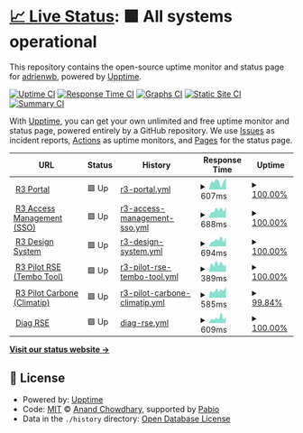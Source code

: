 # [📈 Live Status](https://demo.upptime.js.org): <!--live status--> **🟩 All systems operational**

This repository contains the open-source uptime monitor and status page for [adrienwb](https://demo.upptime.js.org), powered by [Upptime](https://github.com/upptime/upptime).

[![Uptime CI](https://github.com/adrienwb/upptime/workflows/Uptime%20CI/badge.svg)](https://github.com/adrienwb/upptime/actions?query=workflow%3A%22Uptime+CI%22)
[![Response Time CI](https://github.com/adrienwb/upptime/workflows/Response%20Time%20CI/badge.svg)](https://github.com/adrienwb/upptime/actions?query=workflow%3A%22Response+Time+CI%22)
[![Graphs CI](https://github.com/adrienwb/upptime/workflows/Graphs%20CI/badge.svg)](https://github.com/adrienwb/upptime/actions?query=workflow%3A%22Graphs+CI%22)
[![Static Site CI](https://github.com/adrienwb/upptime/workflows/Static%20Site%20CI/badge.svg)](https://github.com/adrienwb/upptime/actions?query=workflow%3A%22Static+Site+CI%22)
[![Summary CI](https://github.com/adrienwb/upptime/workflows/Summary%20CI/badge.svg)](https://github.com/adrienwb/upptime/actions?query=workflow%3A%22Summary+CI%22)

With [Upptime](https://upptime.js.org), you can get your own unlimited and free uptime monitor and status page, powered entirely by a GitHub repository. We use [Issues](https://github.com/adrienwb/upptime/issues) as incident reports, [Actions](https://github.com/adrienwb/upptime/actions) as uptime monitors, and [Pages](https://demo.upptime.js.org) for the status page.

<!--start: status pages-->
<!-- This summary is generated by Upptime (https://github.com/upptime/upptime) -->
<!-- Do not edit this manually, your changes will be overwritten -->
<!-- prettier-ignore -->
| URL | Status | History | Response Time | Uptime |
| --- | ------ | ------- | ------------- | ------ |
| <img alt="" src="https://icons.duckduckgo.com/ip3/portal.r3-group.app.ico" height="13"> [R3 Portal](https://portal.r3-group.app) | 🟩 Up | [r3-portal.yml](https://github.com/R3Group-Digital/upptime/commits/HEAD/history/r3-portal.yml) | <details><summary><img alt="Response time graph" src="./graphs/r3-portal/response-time-week.png" height="20"> 607ms</summary><br><a href="https://status.r3-group.app/history/r3-portal"><img alt="Response time 683" src="https://img.shields.io/endpoint?url=https%3A%2F%2Fraw.githubusercontent.com%2FR3Group-Digital%2Fupptime%2FHEAD%2Fapi%2Fr3-portal%2Fresponse-time.json"></a><br><a href="https://status.r3-group.app/history/r3-portal"><img alt="24-hour response time 579" src="https://img.shields.io/endpoint?url=https%3A%2F%2Fraw.githubusercontent.com%2FR3Group-Digital%2Fupptime%2FHEAD%2Fapi%2Fr3-portal%2Fresponse-time-day.json"></a><br><a href="https://status.r3-group.app/history/r3-portal"><img alt="7-day response time 607" src="https://img.shields.io/endpoint?url=https%3A%2F%2Fraw.githubusercontent.com%2FR3Group-Digital%2Fupptime%2FHEAD%2Fapi%2Fr3-portal%2Fresponse-time-week.json"></a><br><a href="https://status.r3-group.app/history/r3-portal"><img alt="30-day response time 678" src="https://img.shields.io/endpoint?url=https%3A%2F%2Fraw.githubusercontent.com%2FR3Group-Digital%2Fupptime%2FHEAD%2Fapi%2Fr3-portal%2Fresponse-time-month.json"></a><br><a href="https://status.r3-group.app/history/r3-portal"><img alt="1-year response time 683" src="https://img.shields.io/endpoint?url=https%3A%2F%2Fraw.githubusercontent.com%2FR3Group-Digital%2Fupptime%2FHEAD%2Fapi%2Fr3-portal%2Fresponse-time-year.json"></a></details> | <details><summary><a href="https://status.r3-group.app/history/r3-portal">100.00%</a></summary><a href="https://status.r3-group.app/history/r3-portal"><img alt="All-time uptime 100.00%" src="https://img.shields.io/endpoint?url=https%3A%2F%2Fraw.githubusercontent.com%2FR3Group-Digital%2Fupptime%2FHEAD%2Fapi%2Fr3-portal%2Fuptime.json"></a><br><a href="https://status.r3-group.app/history/r3-portal"><img alt="24-hour uptime 100.00%" src="https://img.shields.io/endpoint?url=https%3A%2F%2Fraw.githubusercontent.com%2FR3Group-Digital%2Fupptime%2FHEAD%2Fapi%2Fr3-portal%2Fuptime-day.json"></a><br><a href="https://status.r3-group.app/history/r3-portal"><img alt="7-day uptime 100.00%" src="https://img.shields.io/endpoint?url=https%3A%2F%2Fraw.githubusercontent.com%2FR3Group-Digital%2Fupptime%2FHEAD%2Fapi%2Fr3-portal%2Fuptime-week.json"></a><br><a href="https://status.r3-group.app/history/r3-portal"><img alt="30-day uptime 100.00%" src="https://img.shields.io/endpoint?url=https%3A%2F%2Fraw.githubusercontent.com%2FR3Group-Digital%2Fupptime%2FHEAD%2Fapi%2Fr3-portal%2Fuptime-month.json"></a><br><a href="https://status.r3-group.app/history/r3-portal"><img alt="1-year uptime 100.00%" src="https://img.shields.io/endpoint?url=https%3A%2F%2Fraw.githubusercontent.com%2FR3Group-Digital%2Fupptime%2FHEAD%2Fapi%2Fr3-portal%2Fuptime-year.json"></a></details>
| <img alt="" src="https://icons.duckduckgo.com/ip3/sso.r3-group.app.ico" height="13"> [R3 Access Management (SSO)](https://sso.r3-group.app/) | 🟩 Up | [r3-access-management-sso.yml](https://github.com/R3Group-Digital/upptime/commits/HEAD/history/r3-access-management-sso.yml) | <details><summary><img alt="Response time graph" src="./graphs/r3-access-management-sso/response-time-week.png" height="20"> 688ms</summary><br><a href="https://status.r3-group.app/history/r3-access-management-sso"><img alt="Response time 673" src="https://img.shields.io/endpoint?url=https%3A%2F%2Fraw.githubusercontent.com%2FR3Group-Digital%2Fupptime%2FHEAD%2Fapi%2Fr3-access-management-sso%2Fresponse-time.json"></a><br><a href="https://status.r3-group.app/history/r3-access-management-sso"><img alt="24-hour response time 561" src="https://img.shields.io/endpoint?url=https%3A%2F%2Fraw.githubusercontent.com%2FR3Group-Digital%2Fupptime%2FHEAD%2Fapi%2Fr3-access-management-sso%2Fresponse-time-day.json"></a><br><a href="https://status.r3-group.app/history/r3-access-management-sso"><img alt="7-day response time 688" src="https://img.shields.io/endpoint?url=https%3A%2F%2Fraw.githubusercontent.com%2FR3Group-Digital%2Fupptime%2FHEAD%2Fapi%2Fr3-access-management-sso%2Fresponse-time-week.json"></a><br><a href="https://status.r3-group.app/history/r3-access-management-sso"><img alt="30-day response time 672" src="https://img.shields.io/endpoint?url=https%3A%2F%2Fraw.githubusercontent.com%2FR3Group-Digital%2Fupptime%2FHEAD%2Fapi%2Fr3-access-management-sso%2Fresponse-time-month.json"></a><br><a href="https://status.r3-group.app/history/r3-access-management-sso"><img alt="1-year response time 673" src="https://img.shields.io/endpoint?url=https%3A%2F%2Fraw.githubusercontent.com%2FR3Group-Digital%2Fupptime%2FHEAD%2Fapi%2Fr3-access-management-sso%2Fresponse-time-year.json"></a></details> | <details><summary><a href="https://status.r3-group.app/history/r3-access-management-sso">100.00%</a></summary><a href="https://status.r3-group.app/history/r3-access-management-sso"><img alt="All-time uptime 100.00%" src="https://img.shields.io/endpoint?url=https%3A%2F%2Fraw.githubusercontent.com%2FR3Group-Digital%2Fupptime%2FHEAD%2Fapi%2Fr3-access-management-sso%2Fuptime.json"></a><br><a href="https://status.r3-group.app/history/r3-access-management-sso"><img alt="24-hour uptime 100.00%" src="https://img.shields.io/endpoint?url=https%3A%2F%2Fraw.githubusercontent.com%2FR3Group-Digital%2Fupptime%2FHEAD%2Fapi%2Fr3-access-management-sso%2Fuptime-day.json"></a><br><a href="https://status.r3-group.app/history/r3-access-management-sso"><img alt="7-day uptime 100.00%" src="https://img.shields.io/endpoint?url=https%3A%2F%2Fraw.githubusercontent.com%2FR3Group-Digital%2Fupptime%2FHEAD%2Fapi%2Fr3-access-management-sso%2Fuptime-week.json"></a><br><a href="https://status.r3-group.app/history/r3-access-management-sso"><img alt="30-day uptime 100.00%" src="https://img.shields.io/endpoint?url=https%3A%2F%2Fraw.githubusercontent.com%2FR3Group-Digital%2Fupptime%2FHEAD%2Fapi%2Fr3-access-management-sso%2Fuptime-month.json"></a><br><a href="https://status.r3-group.app/history/r3-access-management-sso"><img alt="1-year uptime 100.00%" src="https://img.shields.io/endpoint?url=https%3A%2F%2Fraw.githubusercontent.com%2FR3Group-Digital%2Fupptime%2FHEAD%2Fapi%2Fr3-access-management-sso%2Fuptime-year.json"></a></details>
| <img alt="" src="https://icons.duckduckgo.com/ip3/design.r3-group.app.ico" height="13"> [R3 Design System](https://design.r3-group.app/) | 🟩 Up | [r3-design-system.yml](https://github.com/R3Group-Digital/upptime/commits/HEAD/history/r3-design-system.yml) | <details><summary><img alt="Response time graph" src="./graphs/r3-design-system/response-time-week.png" height="20"> 694ms</summary><br><a href="https://status.r3-group.app/history/r3-design-system"><img alt="Response time 636" src="https://img.shields.io/endpoint?url=https%3A%2F%2Fraw.githubusercontent.com%2FR3Group-Digital%2Fupptime%2FHEAD%2Fapi%2Fr3-design-system%2Fresponse-time.json"></a><br><a href="https://status.r3-group.app/history/r3-design-system"><img alt="24-hour response time 504" src="https://img.shields.io/endpoint?url=https%3A%2F%2Fraw.githubusercontent.com%2FR3Group-Digital%2Fupptime%2FHEAD%2Fapi%2Fr3-design-system%2Fresponse-time-day.json"></a><br><a href="https://status.r3-group.app/history/r3-design-system"><img alt="7-day response time 694" src="https://img.shields.io/endpoint?url=https%3A%2F%2Fraw.githubusercontent.com%2FR3Group-Digital%2Fupptime%2FHEAD%2Fapi%2Fr3-design-system%2Fresponse-time-week.json"></a><br><a href="https://status.r3-group.app/history/r3-design-system"><img alt="30-day response time 660" src="https://img.shields.io/endpoint?url=https%3A%2F%2Fraw.githubusercontent.com%2FR3Group-Digital%2Fupptime%2FHEAD%2Fapi%2Fr3-design-system%2Fresponse-time-month.json"></a><br><a href="https://status.r3-group.app/history/r3-design-system"><img alt="1-year response time 636" src="https://img.shields.io/endpoint?url=https%3A%2F%2Fraw.githubusercontent.com%2FR3Group-Digital%2Fupptime%2FHEAD%2Fapi%2Fr3-design-system%2Fresponse-time-year.json"></a></details> | <details><summary><a href="https://status.r3-group.app/history/r3-design-system">100.00%</a></summary><a href="https://status.r3-group.app/history/r3-design-system"><img alt="All-time uptime 100.00%" src="https://img.shields.io/endpoint?url=https%3A%2F%2Fraw.githubusercontent.com%2FR3Group-Digital%2Fupptime%2FHEAD%2Fapi%2Fr3-design-system%2Fuptime.json"></a><br><a href="https://status.r3-group.app/history/r3-design-system"><img alt="24-hour uptime 100.00%" src="https://img.shields.io/endpoint?url=https%3A%2F%2Fraw.githubusercontent.com%2FR3Group-Digital%2Fupptime%2FHEAD%2Fapi%2Fr3-design-system%2Fuptime-day.json"></a><br><a href="https://status.r3-group.app/history/r3-design-system"><img alt="7-day uptime 100.00%" src="https://img.shields.io/endpoint?url=https%3A%2F%2Fraw.githubusercontent.com%2FR3Group-Digital%2Fupptime%2FHEAD%2Fapi%2Fr3-design-system%2Fuptime-week.json"></a><br><a href="https://status.r3-group.app/history/r3-design-system"><img alt="30-day uptime 100.00%" src="https://img.shields.io/endpoint?url=https%3A%2F%2Fraw.githubusercontent.com%2FR3Group-Digital%2Fupptime%2FHEAD%2Fapi%2Fr3-design-system%2Fuptime-month.json"></a><br><a href="https://status.r3-group.app/history/r3-design-system"><img alt="1-year uptime 100.00%" src="https://img.shields.io/endpoint?url=https%3A%2F%2Fraw.githubusercontent.com%2FR3Group-Digital%2Fupptime%2FHEAD%2Fapi%2Fr3-design-system%2Fuptime-year.json"></a></details>
| <img alt="" src="https://icons.duckduckgo.com/ip3/app.tembo-tool.io.ico" height="13"> [R3 Pilot RSE (Tembo Tool)](https://app.tembo-tool.io/) | 🟩 Up | [r3-pilot-rse-tembo-tool.yml](https://github.com/R3Group-Digital/upptime/commits/HEAD/history/r3-pilot-rse-tembo-tool.yml) | <details><summary><img alt="Response time graph" src="./graphs/r3-pilot-rse-tembo-tool/response-time-week.png" height="20"> 389ms</summary><br><a href="https://status.r3-group.app/history/r3-pilot-rse-tembo-tool"><img alt="Response time 404" src="https://img.shields.io/endpoint?url=https%3A%2F%2Fraw.githubusercontent.com%2FR3Group-Digital%2Fupptime%2FHEAD%2Fapi%2Fr3-pilot-rse-tembo-tool%2Fresponse-time.json"></a><br><a href="https://status.r3-group.app/history/r3-pilot-rse-tembo-tool"><img alt="24-hour response time 367" src="https://img.shields.io/endpoint?url=https%3A%2F%2Fraw.githubusercontent.com%2FR3Group-Digital%2Fupptime%2FHEAD%2Fapi%2Fr3-pilot-rse-tembo-tool%2Fresponse-time-day.json"></a><br><a href="https://status.r3-group.app/history/r3-pilot-rse-tembo-tool"><img alt="7-day response time 389" src="https://img.shields.io/endpoint?url=https%3A%2F%2Fraw.githubusercontent.com%2FR3Group-Digital%2Fupptime%2FHEAD%2Fapi%2Fr3-pilot-rse-tembo-tool%2Fresponse-time-week.json"></a><br><a href="https://status.r3-group.app/history/r3-pilot-rse-tembo-tool"><img alt="30-day response time 387" src="https://img.shields.io/endpoint?url=https%3A%2F%2Fraw.githubusercontent.com%2FR3Group-Digital%2Fupptime%2FHEAD%2Fapi%2Fr3-pilot-rse-tembo-tool%2Fresponse-time-month.json"></a><br><a href="https://status.r3-group.app/history/r3-pilot-rse-tembo-tool"><img alt="1-year response time 404" src="https://img.shields.io/endpoint?url=https%3A%2F%2Fraw.githubusercontent.com%2FR3Group-Digital%2Fupptime%2FHEAD%2Fapi%2Fr3-pilot-rse-tembo-tool%2Fresponse-time-year.json"></a></details> | <details><summary><a href="https://status.r3-group.app/history/r3-pilot-rse-tembo-tool">100.00%</a></summary><a href="https://status.r3-group.app/history/r3-pilot-rse-tembo-tool"><img alt="All-time uptime 100.00%" src="https://img.shields.io/endpoint?url=https%3A%2F%2Fraw.githubusercontent.com%2FR3Group-Digital%2Fupptime%2FHEAD%2Fapi%2Fr3-pilot-rse-tembo-tool%2Fuptime.json"></a><br><a href="https://status.r3-group.app/history/r3-pilot-rse-tembo-tool"><img alt="24-hour uptime 100.00%" src="https://img.shields.io/endpoint?url=https%3A%2F%2Fraw.githubusercontent.com%2FR3Group-Digital%2Fupptime%2FHEAD%2Fapi%2Fr3-pilot-rse-tembo-tool%2Fuptime-day.json"></a><br><a href="https://status.r3-group.app/history/r3-pilot-rse-tembo-tool"><img alt="7-day uptime 100.00%" src="https://img.shields.io/endpoint?url=https%3A%2F%2Fraw.githubusercontent.com%2FR3Group-Digital%2Fupptime%2FHEAD%2Fapi%2Fr3-pilot-rse-tembo-tool%2Fuptime-week.json"></a><br><a href="https://status.r3-group.app/history/r3-pilot-rse-tembo-tool"><img alt="30-day uptime 100.00%" src="https://img.shields.io/endpoint?url=https%3A%2F%2Fraw.githubusercontent.com%2FR3Group-Digital%2Fupptime%2FHEAD%2Fapi%2Fr3-pilot-rse-tembo-tool%2Fuptime-month.json"></a><br><a href="https://status.r3-group.app/history/r3-pilot-rse-tembo-tool"><img alt="1-year uptime 100.00%" src="https://img.shields.io/endpoint?url=https%3A%2F%2Fraw.githubusercontent.com%2FR3Group-Digital%2Fupptime%2FHEAD%2Fapi%2Fr3-pilot-rse-tembo-tool%2Fuptime-year.json"></a></details>
| <img alt="" src="https://icons.duckduckgo.com/ip3/r3-carbone.climatip.fr.ico" height="13"> [R3 Pilot Carbone (Climatip)](https://r3-carbone.climatip.fr/) | 🟩 Up | [r3-pilot-carbone-climatip.yml](https://github.com/R3Group-Digital/upptime/commits/HEAD/history/r3-pilot-carbone-climatip.yml) | <details><summary><img alt="Response time graph" src="./graphs/r3-pilot-carbone-climatip/response-time-week.png" height="20"> 585ms</summary><br><a href="https://status.r3-group.app/history/r3-pilot-carbone-climatip"><img alt="Response time 585" src="https://img.shields.io/endpoint?url=https%3A%2F%2Fraw.githubusercontent.com%2FR3Group-Digital%2Fupptime%2FHEAD%2Fapi%2Fr3-pilot-carbone-climatip%2Fresponse-time.json"></a><br><a href="https://status.r3-group.app/history/r3-pilot-carbone-climatip"><img alt="24-hour response time 556" src="https://img.shields.io/endpoint?url=https%3A%2F%2Fraw.githubusercontent.com%2FR3Group-Digital%2Fupptime%2FHEAD%2Fapi%2Fr3-pilot-carbone-climatip%2Fresponse-time-day.json"></a><br><a href="https://status.r3-group.app/history/r3-pilot-carbone-climatip"><img alt="7-day response time 585" src="https://img.shields.io/endpoint?url=https%3A%2F%2Fraw.githubusercontent.com%2FR3Group-Digital%2Fupptime%2FHEAD%2Fapi%2Fr3-pilot-carbone-climatip%2Fresponse-time-week.json"></a><br><a href="https://status.r3-group.app/history/r3-pilot-carbone-climatip"><img alt="30-day response time 585" src="https://img.shields.io/endpoint?url=https%3A%2F%2Fraw.githubusercontent.com%2FR3Group-Digital%2Fupptime%2FHEAD%2Fapi%2Fr3-pilot-carbone-climatip%2Fresponse-time-month.json"></a><br><a href="https://status.r3-group.app/history/r3-pilot-carbone-climatip"><img alt="1-year response time 585" src="https://img.shields.io/endpoint?url=https%3A%2F%2Fraw.githubusercontent.com%2FR3Group-Digital%2Fupptime%2FHEAD%2Fapi%2Fr3-pilot-carbone-climatip%2Fresponse-time-year.json"></a></details> | <details><summary><a href="https://status.r3-group.app/history/r3-pilot-carbone-climatip">99.84%</a></summary><a href="https://status.r3-group.app/history/r3-pilot-carbone-climatip"><img alt="All-time uptime 99.94%" src="https://img.shields.io/endpoint?url=https%3A%2F%2Fraw.githubusercontent.com%2FR3Group-Digital%2Fupptime%2FHEAD%2Fapi%2Fr3-pilot-carbone-climatip%2Fuptime.json"></a><br><a href="https://status.r3-group.app/history/r3-pilot-carbone-climatip"><img alt="24-hour uptime 100.00%" src="https://img.shields.io/endpoint?url=https%3A%2F%2Fraw.githubusercontent.com%2FR3Group-Digital%2Fupptime%2FHEAD%2Fapi%2Fr3-pilot-carbone-climatip%2Fuptime-day.json"></a><br><a href="https://status.r3-group.app/history/r3-pilot-carbone-climatip"><img alt="7-day uptime 99.84%" src="https://img.shields.io/endpoint?url=https%3A%2F%2Fraw.githubusercontent.com%2FR3Group-Digital%2Fupptime%2FHEAD%2Fapi%2Fr3-pilot-carbone-climatip%2Fuptime-week.json"></a><br><a href="https://status.r3-group.app/history/r3-pilot-carbone-climatip"><img alt="30-day uptime 99.94%" src="https://img.shields.io/endpoint?url=https%3A%2F%2Fraw.githubusercontent.com%2FR3Group-Digital%2Fupptime%2FHEAD%2Fapi%2Fr3-pilot-carbone-climatip%2Fuptime-month.json"></a><br><a href="https://status.r3-group.app/history/r3-pilot-carbone-climatip"><img alt="1-year uptime 99.94%" src="https://img.shields.io/endpoint?url=https%3A%2F%2Fraw.githubusercontent.com%2FR3Group-Digital%2Fupptime%2FHEAD%2Fapi%2Fr3-pilot-carbone-climatip%2Fuptime-year.json"></a></details>
| <img alt="" src="https://icons.duckduckgo.com/ip3/diag-rse.r3-group.app.ico" height="13"> [Diag RSE](https://diag-rse.r3-group.app/) | 🟩 Up | [diag-rse.yml](https://github.com/R3Group-Digital/upptime/commits/HEAD/history/diag-rse.yml) | <details><summary><img alt="Response time graph" src="./graphs/diag-rse/response-time-week.png" height="20"> 609ms</summary><br><a href="https://status.r3-group.app/history/diag-rse"><img alt="Response time 613" src="https://img.shields.io/endpoint?url=https%3A%2F%2Fraw.githubusercontent.com%2FR3Group-Digital%2Fupptime%2FHEAD%2Fapi%2Fdiag-rse%2Fresponse-time.json"></a><br><a href="https://status.r3-group.app/history/diag-rse"><img alt="24-hour response time 466" src="https://img.shields.io/endpoint?url=https%3A%2F%2Fraw.githubusercontent.com%2FR3Group-Digital%2Fupptime%2FHEAD%2Fapi%2Fdiag-rse%2Fresponse-time-day.json"></a><br><a href="https://status.r3-group.app/history/diag-rse"><img alt="7-day response time 609" src="https://img.shields.io/endpoint?url=https%3A%2F%2Fraw.githubusercontent.com%2FR3Group-Digital%2Fupptime%2FHEAD%2Fapi%2Fdiag-rse%2Fresponse-time-week.json"></a><br><a href="https://status.r3-group.app/history/diag-rse"><img alt="30-day response time 613" src="https://img.shields.io/endpoint?url=https%3A%2F%2Fraw.githubusercontent.com%2FR3Group-Digital%2Fupptime%2FHEAD%2Fapi%2Fdiag-rse%2Fresponse-time-month.json"></a><br><a href="https://status.r3-group.app/history/diag-rse"><img alt="1-year response time 613" src="https://img.shields.io/endpoint?url=https%3A%2F%2Fraw.githubusercontent.com%2FR3Group-Digital%2Fupptime%2FHEAD%2Fapi%2Fdiag-rse%2Fresponse-time-year.json"></a></details> | <details><summary><a href="https://status.r3-group.app/history/diag-rse">100.00%</a></summary><a href="https://status.r3-group.app/history/diag-rse"><img alt="All-time uptime 100.00%" src="https://img.shields.io/endpoint?url=https%3A%2F%2Fraw.githubusercontent.com%2FR3Group-Digital%2Fupptime%2FHEAD%2Fapi%2Fdiag-rse%2Fuptime.json"></a><br><a href="https://status.r3-group.app/history/diag-rse"><img alt="24-hour uptime 100.00%" src="https://img.shields.io/endpoint?url=https%3A%2F%2Fraw.githubusercontent.com%2FR3Group-Digital%2Fupptime%2FHEAD%2Fapi%2Fdiag-rse%2Fuptime-day.json"></a><br><a href="https://status.r3-group.app/history/diag-rse"><img alt="7-day uptime 100.00%" src="https://img.shields.io/endpoint?url=https%3A%2F%2Fraw.githubusercontent.com%2FR3Group-Digital%2Fupptime%2FHEAD%2Fapi%2Fdiag-rse%2Fuptime-week.json"></a><br><a href="https://status.r3-group.app/history/diag-rse"><img alt="30-day uptime 100.00%" src="https://img.shields.io/endpoint?url=https%3A%2F%2Fraw.githubusercontent.com%2FR3Group-Digital%2Fupptime%2FHEAD%2Fapi%2Fdiag-rse%2Fuptime-month.json"></a><br><a href="https://status.r3-group.app/history/diag-rse"><img alt="1-year uptime 100.00%" src="https://img.shields.io/endpoint?url=https%3A%2F%2Fraw.githubusercontent.com%2FR3Group-Digital%2Fupptime%2FHEAD%2Fapi%2Fdiag-rse%2Fuptime-year.json"></a></details>

<!--end: status pages-->

[**Visit our status website →**](https://demo.upptime.js.org)

## 📄 License

- Powered by: [Upptime](https://github.com/upptime/upptime)
- Code: [MIT](./LICENSE) © [Anand Chowdhary](https://anandchowdhary.com), supported by [Pabio](https://pabio.com)
- Data in the `./history` directory: [Open Database License](https://opendatacommons.org/licenses/odbl/1-0/)
